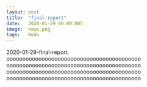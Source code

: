 ```yaml
---
layout: post
title:  "final-report"
date:   2020-01-29 00:00:005
image:  news.png
tags:   Nedo
---
```


2020-01-29-final-report.
oooooooooooooooooooooooooooooooooooooooooo
oooooooooooooooooooooooooooooooooooooooooo
oooooooooooooooooooooooooooooooooooooooooo
oooooooooooooooooooooooooooooooooooooooooo

